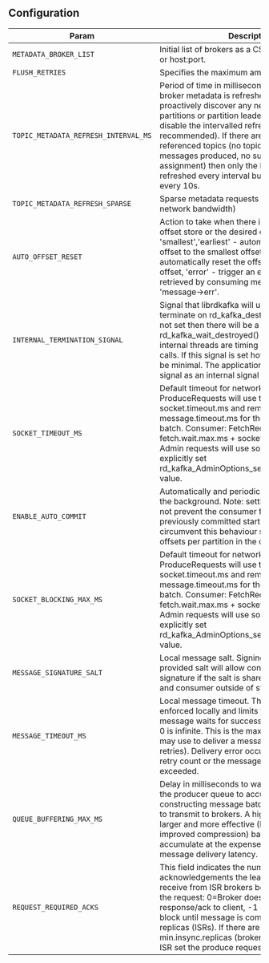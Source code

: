 ## Configuration
| Param | Description | Type | Default |
| --- | --- | --- | --- |
| `METADATA_BROKER_LIST` | Initial list of brokers as a CSV list of broker host or host:port. | string | localhost:9092 |
| `FLUSH_RETRIES` | Specifies the maximum amount of flush retries. | integer | 3 |
| `TOPIC_METADATA_REFRESH_INTERVAL_MS` | Period of time in milliseconds at which topic and broker metadata is refreshed in order to proactively discover any new brokers, topics, partitions or partition leader changes. Use -1 to disable the intervalled refresh (not recommended). If there are no locally referenced topics (no topic objects created, no messages produced, no subscription or no assignment) then only the broker list will be refreshed every interval but no more often than every 10s. | integer | 300000 |
| `TOPIC_METADATA_REFRESH_SPARSE` | Sparse metadata requests (consumes less network bandwidth) | boolean | true |
| `AUTO_OFFSET_RESET` | Action to take when there is no initial offset in offset store or the desired offset is out of range: 'smallest','earliest' - automatically reset the offset to the smallest offset, 'largest','latest' - automatically reset the offset to the largest offset, 'error' - trigger an error which is retrieved by consuming messages and checking 'message->err'. | enum (smallest, earliest, beginning, largest, latest, end, error) | smallest
| `INTERNAL_TERMINATION_SIGNAL` | Signal that librdkafka will use to quickly terminate on rd_kafka_destroy(). If this signal is not set then there will be a delay before rd_kafka_wait_destroyed() returns true as internal threads are timing out their system calls. If this signal is set however the delay will be minimal. The application should mask this signal as an internal signal handler is installed. | integer | 29 |
| `SOCKET_TIMEOUT_MS` | Default timeout for network requests. Producer: ProduceRequests will use the lesser value of socket.timeout.ms and remaining message.timeout.ms for the first message in the batch. Consumer: FetchRequests will use fetch.wait.max.ms + socket.timeout.ms. Admin: Admin requests will use socket.timeout.ms or explicitly set rd_kafka_AdminOptions_set_operation_timeout() value. | integer | 3000 |
| `ENABLE_AUTO_COMMIT` | Automatically and periodically commit offsets in the background. Note: setting this to false does not prevent the consumer from fetching previously committed start offsets. To circumvent this behaviour set specific start offsets per partition in the call to assign(). | boolean | true |
| `SOCKET_BLOCKING_MAX_MS` | Default timeout for network requests. Producer: ProduceRequests will use the lesser value of socket.timeout.ms and remaining message.timeout.ms for the first message in the batch. Consumer: FetchRequests will use fetch.wait.max.ms + socket.timeout.ms. Admin: Admin requests will use socket.timeout.ms or explicitly set rd_kafka_AdminOptions_set_operation_timeout() value. | integer | 50 |
| `MESSAGE_SIGNATURE_SALT` | Local message salt. Signing messages with provided salt will allow consumer to validate the signature if the salt is shared among producer and consumer outside of stream | string | (empty) |
| `MESSAGE_TIMEOUT_MS` | Local message timeout. This value is only enforced locally and limits the time a produced message waits for successful delivery. A time of 0 is infinite. This is the maximum time librdkafka may use to deliver a message (including retries). Delivery error occurs when either the retry count or the message timeout are exceeded. | integer | 3000 |
| `QUEUE_BUFFERING_MAX_MS` | Delay in milliseconds to wait for messages in the producer queue to accumulate before constructing message batches (MessageSets) to transmit to brokers. A higher value allows larger and more effective (less overhead, improved compression) batches of messages to accumulate at the expense of increased message delivery latency. | float | 50 |
| `REQUEST_REQUIRED_ACKS` | This field indicates the number of acknowledgements the leader broker must receive from ISR brokers before responding to the request: 0=Broker does not send any response/ack to client, -1 or all=Broker will block until message is committed by all in sync replicas (ISRs). If there are less than min.insync.replicas (broker configuration) in the ISR set the produce request will fail. | integer | -1 |
